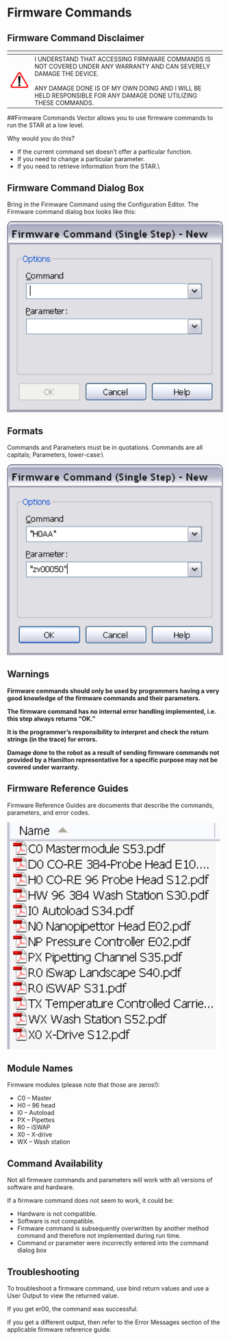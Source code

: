 # Firmware Commands

## Firmware Command Disclaimer

<table data-header-hidden><thead><tr><th width="69"></th><th width="616"></th><th></th></tr></thead><tbody><tr><td><img src="../.gitbook/assets/image (403).png" alt="" data-size="line"></td><td>I UNDERSTAND THAT ACCESSING FIRMWARE COMMANDS IS NOT COVERED UNDER ANY WARRANTY AND CAN SEVERELY DAMAGE THE DEVICE.<br><br>ANY DAMAGE DONE IS OF MY OWN DOING AND I WILL BE HELD RESPONSIBLE FOR ANY DAMAGE DONE UTILIZING THESE COMMANDS.</td><td><img src="../.gitbook/assets/image (404).png" alt="" data-size="line"></td></tr></tbody></table>

\##Firmware Commands Vector allows you to use firmware commands to run the STAR at a low level.

Why would you do this?

* If the current command set doesn’t offer a particular function.
* If you need to change a particular parameter.
* If you need to retrieve information from the STAR.\\

## Firmware Command Dialog Box

Bring in the Firmware Command using the Configuration Editor. The Firmware command dialog box looks like this:

<img src="../.gitbook/assets/image (342).png" alt="" data-size="original">

## Formats

Commands and Parameters must be in quotations. Commands are all capitals; Parameters, lower-case:\\

<img src="../.gitbook/assets/image (343).png" alt="" data-size="original">

## Warnings

**Firmware commands should only be used by programmers having a very good knowledge of the firmware commands and their parameters.**

**The firmware command has no internal error handling implemented, i.e. this step always returns “OK.”**

**It is the programmer’s responsibility to interpret and check the return strings (in the trace) for errors.**

**Damage done to the robot as a result of sending firmware commands not provided by a Hamilton representative for a specific purpose may not be covered under warranty.**

## Firmware Reference Guides

Firmware Reference Guides are documents that describe the commands, parameters, and error codes.

<img src="../.gitbook/assets/image (347).png" alt="" data-size="original">

## Module Names

Firmware modules (please note that those are zeros!):

* C0 – Master
* H0 – 96 head
* I0 – Autoload
* PX – Pipettes
* R0 – iSWAP
* X0 – X-drive
* WX – Wash station

## Command Availability

Not all firmware commands and parameters will work with all versions of software and hardware.

If a firmware command does not seem to work, it could be:

* Hardware is not compatible.
* Software is not compatible.
* Firmware command is subsequently overwritten by another method command and therefore not implemented during run time.
* Command or parameter were incorrectly entered into the command dialog box

## Troubleshooting

To troubleshoot a firmware command, use bind return values and use a User Output to view the returned value.

If you get er00, the command was successful.

If you get a different output, then refer to the Error Messages section of the applicable firmware reference guide.
